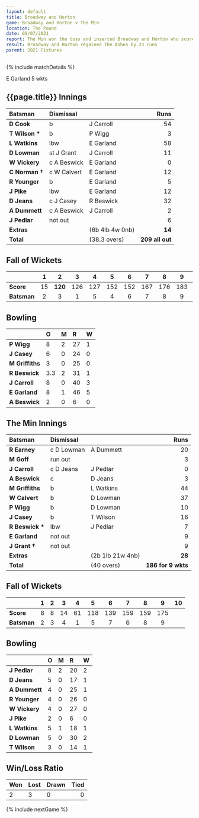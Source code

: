 ```yaml
---
layout: default
title: Broadway and Horton
game: Broadway and Horton v The Min
location: The Pound
date: 09/07/2021
report: The Min won the toss and inserted Broadway and Horton who scored 209 all out. The Min made 186 for 9 wkts
result: Broadway and Horton regained The Ashes by 23 runs
parent: 2021 Fixtures
---
```


{% include matchDetails %}

E Garland 5 wkts

## {{page.title}} Innings

| Batsman | Dismissal | | Runs |
|:---|:---|---|---:|
| **D Cook** | b | J Carroll | 54 |
| **T Wilson &#42;** | b | P Wigg | 3 |
| **L Watkins** | lbw | E Garland | 58 |
| **D Lowman** | st J Grant | J Carroll | 11 |
| **W Vickery** | c A Beswick | E Garland | 0 |
| **C Norman  &#8224;** | c W Calvert  | E Garland | 12 |
| **R Younger** | b | E Garland | 5 |
| **J Pike** | lbw | E Garland | 12 |
| **D Jeans** | c J Casey | R Beswick | 32 |
| **A Dummett** | c A Beswick | J Carroll | 2 |
| **J Pedlar** | not out | | 6 |
| **Extras** | | (6b 4lb 4w 0nb) | **14** |
| **Total** | | (38.3 overs) | **209 all out** |

## Fall of Wickets

| | 1 | 2 | 3 | 4 | 5 | 6 | 7 | 8 | 9 | 10 |
|---|:---:|:---:|:---:|:---:|:---:|:---:|:---:|:---:|:---:|:---:|
| **Score** | 15 | **120** | 126 | 127 | 152 | 152 | 167 | 176 | 183 | 209 |
| **Batsman** | 2 | 3 | 1 | 5 | 4 | 6 | 7 | 8 | 9 | 10 |

## Bowling

| | O | M | R | W |
|---|:---|:---|:---|:---|
| **P Wigg** | 8 | 2 | 27 | 1 |
| **J Casey** | 6 | 0 | 24 | 0 |
| **M Griffiths** | 3 | 0 | 25 | 0 |
| **R Beswick** | 3.3 | 2 | 31 | 1 |
| **J Carroll** | 8 | 0 | 40 | 3 |
| **E Garland** | 8 | 1 | 46 | 5 |
| **A Beswick** | 2 | 0 | 6 | 0 |

## The Min Innings

| Batsman | Dismissal | | Runs |
|:---|:---|---|---:|
| **R Earney** | c D Lowman | A Dummett | 20 |
| **M Goff** | run out |  | 3 |
| **J Carroll** | c D Jeans | J Pedlar | 0 |
| **A Beswick** | c | D Jeans | 3 |
| **M Griffiths** | b  | L Watkins | 44 |
| **W Calvert** | b | D Lowman | 37 |
| **P Wigg** | b  | D Lowman | 10 |
| **J Casey** | b | T Wilson | 16 |
| **R Beswick &#42;** | lbw | J Pedlar | 7 |
| **E Garland** | not out |  | 9 |
| **J Grant &#8224;** | not out |  | 9 |
| **Extras** | | (2b 1lb 21w 4nb) | **28** |
| **Total** | | (40 overs) | **186 for 9 wkts** |

## Fall of Wickets

| | 1 | 2 | 3 | 4 | 5 | 6 | 7 | 8 | 9 | 10 |
|---|:---:|:---:|:---:|:---:|:---:|:---:|:---:|:---:|:---:|:---:|
| **Score** | 8 | 8 | 14 | 61 | 118 | 139 | 159 | 159 | 175 |  |
| **Batsman** | 2 | 3 | 4 | 1 | 5 | 7 | 6 | 8 | 9 |  |

## Bowling

| | O | M | R | W |
|---|:---|:---|:---|:---|
| **J Pedlar** | 8 | 2 | 20 | 2 |
| **D Jeans** | 5 | 0 | 17 | 1 |
| **A Dummett** | 4 | 0 | 25 | 1 |
| **R Younger** | 4 | 0 | 26 | 0 |
| **W Vickery** | 4 | 0 | 27 | 0 |
| **J Pike** | 2 | 0 | 6 | 0 |
| **L Watkins** | 5 | 1 | 18 | 1 |
| **D Lowman** | 5 | 0 | 30 | 2 |
| **T Wilson** | 3 | 0| 14 | 1 |


## Win/Loss Ratio

| Won | Lost | Drawn | Tied |
|:---|:---|:---|---:|
| 2 | 3 | 0 | 0 |

{% include nextGame %}